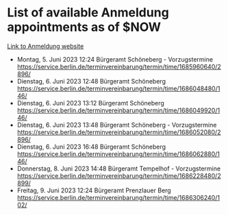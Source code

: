 # List of available Anmeldung appointments as of $NOW
[Link to Anmeldung website](https://service.berlin.de/terminvereinbarung/termin/tag.php?termin=1&anliegen[]=120686&dienstleisterlist=122210,122217,327316,122219,327312,122227,327314,122231,327346,122243,327348,122254,122252,329742,122260,329745,122262,329748,122271,327278,122273,327274,122277,327276,330436,122280,327294,122282,327290,122284,327292,122291,327270,122285,327266,122286,327264,122296,327268,150230,329760,122297,327286,122294,327284,122312,329763,122314,329775,122304,327330,122311,327334,122309,327332,317869,122281,327352,122279,329772,122283,122276,327324,122274,327326,122267,329766,122246,327318,122251,327320,122257,327322,122208,327298,122226,327300&herkunft=http%3A%2F%2Fservice.berlin.de%2Fdienstleistung%2F120686%2F)
- Montag, 5. Juni 2023 12:24 Bürgeramt Schöneberg - Vorzugstermine https://service.berlin.de/terminvereinbarung/termin/time/1685960640/2896/
- Dienstag, 6. Juni 2023 12:48 Bürgeramt Schöneberg https://service.berlin.de/terminvereinbarung/termin/time/1686048480/146/
- Dienstag, 6. Juni 2023 13:12 Bürgeramt Schöneberg https://service.berlin.de/terminvereinbarung/termin/time/1686049920/146/
- Dienstag, 6. Juni 2023 13:48 Bürgeramt Schöneberg - Vorzugstermine https://service.berlin.de/terminvereinbarung/termin/time/1686052080/2896/
- Dienstag, 6. Juni 2023 16:48 Bürgeramt Schöneberg https://service.berlin.de/terminvereinbarung/termin/time/1686062880/146/
- Donnerstag, 8. Juni 2023 14:48 Bürgeramt Tempelhof - Vorzugstermine https://service.berlin.de/terminvereinbarung/termin/time/1686228480/2899/
- Freitag, 9. Juni 2023 12:24 Bürgeramt Prenzlauer Berg https://service.berlin.de/terminvereinbarung/termin/time/1686306240/102/
